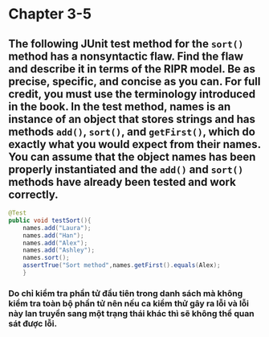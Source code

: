 # Chapter 3-5
## The following JUnit test method for the ```sort()``` method has a nonsyntactic flaw. Find the flaw and describe it in terms of the RIPR model. Be as precise, specific, and concise as you can. For full credit, you must use the terminology introduced in the book. In the test method, names is an instance of an object that stores strings and has methods ```add()```, ```sort()```, and ```getFirst()```, which do exactly what you would expect from their names. You can assume that the object names has been properly instantiated and the ```add()``` and ```sort()``` methods have already been tested and work correctly.

```java
@Test
public void testSort(){
    names.add("Laura");
    names.add("Han");
    names.add("Alex");
    names.add("Ashley");
    names.sort();
    assertTrue("Sort method",names.getFirst().equals(Alex);
    }
```

### Do chỉ kiểm tra phần tử đầu tiên trong danh sách mà không kiểm tra toàn bộ phần tử nên nếu ca kiểm thử gây ra lỗi và lỗi này lan truyền sang một trạng thái khác thì sẽ không thể quan sát được lỗi.